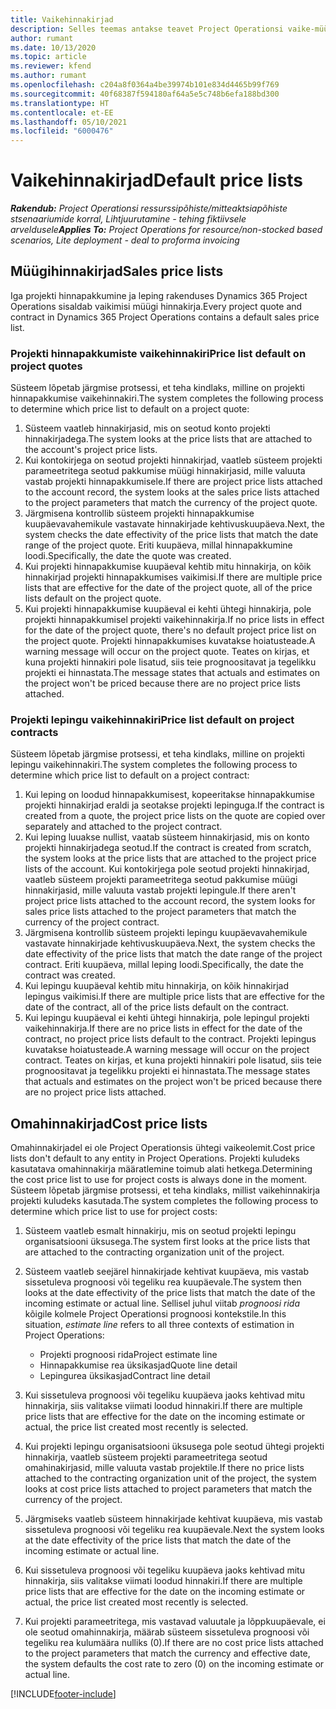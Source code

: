 ```yaml
---
title: Vaikehinnakirjad
description: Selles teemas antakse teavet Project Operationsi vaike-müügihinnakirjade ja -omahinnakirjade kohta.
author: rumant
ms.date: 10/13/2020
ms.topic: article
ms.reviewer: kfend
ms.author: rumant
ms.openlocfilehash: c204a8f0364a4be39974b101e834d4465b99f769
ms.sourcegitcommit: 40f68387f594180af64a5e5c748b6efa188bd300
ms.translationtype: HT
ms.contentlocale: et-EE
ms.lasthandoff: 05/10/2021
ms.locfileid: "6000476"
---
```

# <a name="default-price-lists"></a><span data-ttu-id="f28ba-103">Vaikehinnakirjad</span><span class="sxs-lookup"><span data-stu-id="f28ba-103">Default price lists</span></span>

<span data-ttu-id="f28ba-104">_**Rakendub:** Project Operationsi ressurssipõhiste/mitteaktsiapõhiste stsenaariumide korral,  Lihtjuurutamine - tehing fiktiivsele arveldusele_</span><span class="sxs-lookup"><span data-stu-id="f28ba-104">_**Applies To:** Project Operations for resource/non-stocked based scenarios, Lite deployment - deal to proforma invoicing_</span></span>

## <a name="sales-price-lists"></a><span data-ttu-id="f28ba-105">Müügihinnakirjad</span><span class="sxs-lookup"><span data-stu-id="f28ba-105">Sales price lists</span></span>

<span data-ttu-id="f28ba-106">Iga projekti hinnapakkumine ja leping rakenduses Dynamics 365 Project Operations sisaldab vaikimisi müügi hinnakirja.</span><span class="sxs-lookup"><span data-stu-id="f28ba-106">Every project quote and contract in Dynamics 365 Project Operations contains a default sales price list.</span></span> 

### <a name="price-list-default-on-project-quotes"></a><span data-ttu-id="f28ba-107">Projekti hinnapakkumiste vaikehinnakiri</span><span class="sxs-lookup"><span data-stu-id="f28ba-107">Price list default on project quotes</span></span>
<span data-ttu-id="f28ba-108">Süsteem lõpetab järgmise protsessi, et teha kindlaks, milline on projekti hinnapakkumise vaikehinnakiri.</span><span class="sxs-lookup"><span data-stu-id="f28ba-108">The system completes the following process to determine which price list to default on a project quote:</span></span>

1. <span data-ttu-id="f28ba-109">Süsteem vaatleb hinnakirjasid, mis on seotud konto projekti hinnakirjadega.</span><span class="sxs-lookup"><span data-stu-id="f28ba-109">The system looks at the price lists that are attached to the account's project price lists.</span></span> 
2. <span data-ttu-id="f28ba-110">Kui kontokirjega on seotud projekti hinnakirjad, vaatleb süsteem projekti parameetritega seotud pakkumise müügi hinnakirjasid, mille valuuta vastab projekti hinnapakkumisele.</span><span class="sxs-lookup"><span data-stu-id="f28ba-110">If there are project price lists attached to the account record, the system looks at the sales price lists attached to the project parameters that match the currency of the project quote.</span></span>
3. <span data-ttu-id="f28ba-111">Järgmisena kontrollib süsteem projekti hinnapakkumise kuupäevavahemikule vastavate hinnakirjade kehtivuskuupäeva.</span><span class="sxs-lookup"><span data-stu-id="f28ba-111">Next, the system checks the date effectivity of the price lists that match the date range of the project quote.</span></span> <span data-ttu-id="f28ba-112">Eriti kuupäeva, millal hinnapakkumine loodi.</span><span class="sxs-lookup"><span data-stu-id="f28ba-112">Specifically, the date the quote was created.</span></span>
4. <span data-ttu-id="f28ba-113">Kui projekti hinnapakkumise kuupäeval kehtib mitu hinnakirja, on kõik hinnakirjad projekti hinnapakkumises vaikimisi.</span><span class="sxs-lookup"><span data-stu-id="f28ba-113">If there are multiple price lists that are effective for the date of the project quote, all of the price lists default on the project quote.</span></span>
5. <span data-ttu-id="f28ba-114">Kui projekti hinnapakkumise kuupäeval ei kehti ühtegi hinnakirja, pole projekti hinnapakkumisel projekti vaikehinnakirja.</span><span class="sxs-lookup"><span data-stu-id="f28ba-114">If no price lists in effect for the date of the project quote, there's no default project price list on the project quote.</span></span> <span data-ttu-id="f28ba-115">Projekti hinnapakkumises kuvatakse hoiatusteade.</span><span class="sxs-lookup"><span data-stu-id="f28ba-115">A warning message will occur on the project quote.</span></span> <span data-ttu-id="f28ba-116">Teates on kirjas, et kuna projekti hinnakiri pole lisatud, siis teie prognoositavat ja tegelikku projekti ei hinnastata.</span><span class="sxs-lookup"><span data-stu-id="f28ba-116">The message states that actuals and estimates on the project won't be priced because there are no project price lists attached.</span></span>

### <a name="price-list-default-on-project-contracts"></a><span data-ttu-id="f28ba-117">Projekti lepingu vaikehinnakiri</span><span class="sxs-lookup"><span data-stu-id="f28ba-117">Price list default on project contracts</span></span> 
<span data-ttu-id="f28ba-118">Süsteem lõpetab järgmise protsessi, et teha kindlaks, milline on projekti lepingu vaikehinnakiri.</span><span class="sxs-lookup"><span data-stu-id="f28ba-118">The system completes the following process to determine which price list to default on a project contract:</span></span>

1. <span data-ttu-id="f28ba-119">Kui leping on loodud hinnapakkumisest, kopeeritakse hinnapakkumise projekti hinnakirjad eraldi ja seotakse projekti lepinguga.</span><span class="sxs-lookup"><span data-stu-id="f28ba-119">If the contract is created from a quote, the project price lists on the quote are copied over separately and attached to the project contract.</span></span>
2. <span data-ttu-id="f28ba-120">Kui leping luuakse nullist, vaatab süsteem hinnakirjasid, mis on konto projekti hinnakirjadega seotud.</span><span class="sxs-lookup"><span data-stu-id="f28ba-120">If the contract is created from scratch, the system looks at the price lists that are attached to the project price lists of the account.</span></span> <span data-ttu-id="f28ba-121">Kui kontokirjega pole seotud projekti hinnakirjad, vaatleb süsteem projekti parameetritega seotud pakkumise müügi hinnakirjasid, mille valuuta vastab projekti lepingule.</span><span class="sxs-lookup"><span data-stu-id="f28ba-121">If there aren't project price lists attached to the account record, the system looks for sales price lists attached to the project parameters that match the currency of the project contract.</span></span>
4. <span data-ttu-id="f28ba-122">Järgmisena kontrollib süsteem projekti lepingu kuupäevavahemikule vastavate hinnakirjade kehtivuskuupäeva.</span><span class="sxs-lookup"><span data-stu-id="f28ba-122">Next, the system checks the date effectivity of the price lists that match the date range of the project contract.</span></span> <span data-ttu-id="f28ba-123">Eriti kuupäeva, millal leping loodi.</span><span class="sxs-lookup"><span data-stu-id="f28ba-123">Specifically, the date the contract was created.</span></span>
5. <span data-ttu-id="f28ba-124">Kui lepingu kuupäeval kehtib mitu hinnakirja, on kõik hinnakirjad lepingus vaikimisi.</span><span class="sxs-lookup"><span data-stu-id="f28ba-124">If there are multiple price lists that are effective for the date of the contract, all of the price lists default on the contract.</span></span>
6. <span data-ttu-id="f28ba-125">Kui lepingu kuupäeval ei kehti ühtegi hinnakirja, pole lepingul projekti vaikehinnakirja.</span><span class="sxs-lookup"><span data-stu-id="f28ba-125">If there are no price lists in effect for the date of the contract, no project price lists default to the contract.</span></span> <span data-ttu-id="f28ba-126">Projekti lepingus kuvatakse hoiatusteade.</span><span class="sxs-lookup"><span data-stu-id="f28ba-126">A warning message will occur on the project contract.</span></span> <span data-ttu-id="f28ba-127">Teates on kirjas, et kuna projekti hinnakiri pole lisatud, siis teie prognoositavat ja tegelikku projekti ei hinnastata.</span><span class="sxs-lookup"><span data-stu-id="f28ba-127">The message states that actuals and estimates on the project won't be priced because there are no project price lists attached.</span></span>

## <a name="cost-price-lists"></a><span data-ttu-id="f28ba-128">Omahinnakirjad</span><span class="sxs-lookup"><span data-stu-id="f28ba-128">Cost price lists</span></span>

<span data-ttu-id="f28ba-129">Omahinnakirjadel ei ole Project Operationsis ühtegi vaikeolemit.</span><span class="sxs-lookup"><span data-stu-id="f28ba-129">Cost price lists don't default to any entity in Project Operations.</span></span> <span data-ttu-id="f28ba-130">Projekti kuludeks kasutatava omahinnakirja määratlemine toimub alati hetkega.</span><span class="sxs-lookup"><span data-stu-id="f28ba-130">Determining the cost price list to use for project costs is always done in the moment.</span></span> <span data-ttu-id="f28ba-131">Süsteem lõpetab järgmise protsessi, et teha kindlaks, millist vaikehinnakirja projekti kuludeks kasutada.</span><span class="sxs-lookup"><span data-stu-id="f28ba-131">The system completes the following process to determine which price list to use for project costs:</span></span>

1. <span data-ttu-id="f28ba-132">Süsteem vaatleb esmalt hinnakirju, mis on seotud projekti lepingu organisatsiooni üksusega.</span><span class="sxs-lookup"><span data-stu-id="f28ba-132">The system first looks at the price lists that are attached to the contracting organization unit of the project.</span></span>
2. <span data-ttu-id="f28ba-133">Süsteem vaatleb seejärel hinnakirjade kehtivat kuupäeva, mis vastab sissetuleva prognoosi või tegeliku rea kuupäevale.</span><span class="sxs-lookup"><span data-stu-id="f28ba-133">The system then looks at the date effectivity of the price lists that match the date of the incoming estimate or actual line.</span></span> <span data-ttu-id="f28ba-134">Sellisel juhul viitab *prognoosi rida* kõigile kolmele Project Operationsi prognoosi kontekstile.</span><span class="sxs-lookup"><span data-stu-id="f28ba-134">In this situation, *estimate line* refers to all three contexts of estimation in Project Operations:</span></span>

    - <span data-ttu-id="f28ba-135">Projekti prognoosi rida</span><span class="sxs-lookup"><span data-stu-id="f28ba-135">Project estimate line</span></span>
    - <span data-ttu-id="f28ba-136">Hinnapakkumise rea üksikasjad</span><span class="sxs-lookup"><span data-stu-id="f28ba-136">Quote line detail</span></span>
    - <span data-ttu-id="f28ba-137">Lepingurea üksikasjad</span><span class="sxs-lookup"><span data-stu-id="f28ba-137">Contract line detail</span></span>
  
3. <span data-ttu-id="f28ba-138">Kui sissetuleva prognoosi või tegeliku kuupäeva jaoks kehtivad mitu hinnakirja, siis valitakse viimati loodud hinnakiri.</span><span class="sxs-lookup"><span data-stu-id="f28ba-138">If there are multiple price lists that are effective for the date on the incoming estimate or actual, the price list created most recently is selected.</span></span>
4. <span data-ttu-id="f28ba-139">Kui projekti lepingu organisatsiooni üksusega pole seotud ühtegi projekti hinnakirja, vaatleb süsteem projekti parameetritega seotud omahinakirjasid, mille valuuta vastab projektile.</span><span class="sxs-lookup"><span data-stu-id="f28ba-139">If there no price lists attached to the contracting organization unit of the project, the system looks at cost price lists attached to project parameters that match the currency of the project.</span></span>
5. <span data-ttu-id="f28ba-140">Järgmiseks vaatleb süsteem hinnakirjade kehtivat kuupäeva, mis vastab sissetuleva prognoosi või tegeliku rea kuupäevale.</span><span class="sxs-lookup"><span data-stu-id="f28ba-140">Next the system looks at the date effectivity of the price lists that match the date of the incoming estimate or actual line.</span></span> 
6. <span data-ttu-id="f28ba-141">Kui sissetuleva prognoosi või tegeliku kuupäeva jaoks kehtivad mitu hinnakirja, siis valitakse viimati loodud hinnakiri.</span><span class="sxs-lookup"><span data-stu-id="f28ba-141">If there are multiple price lists that are effective for the date on the incoming estimate or actual, the price list created most recently is selected.</span></span>
7. <span data-ttu-id="f28ba-142">Kui projekti parameetritega, mis vastavad valuutale ja lõppkuupäevale, ei ole seotud omahinnakirja, määrab süsteem sissetuleva prognoosi või tegeliku rea kulumäära nulliks (0).</span><span class="sxs-lookup"><span data-stu-id="f28ba-142">If there are no cost price lists attached to the project parameters that match the currency and effective date, the system defaults the cost rate to zero (0) on the incoming estimate or actual line.</span></span>


[!INCLUDE[footer-include](../includes/footer-banner.md)]